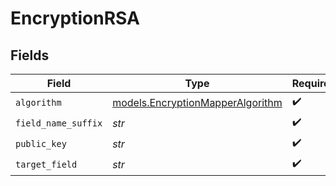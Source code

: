 # EncryptionRSA


## Fields

| Field                                                                      | Type                                                                       | Required                                                                   | Description                                                                |
| -------------------------------------------------------------------------- | -------------------------------------------------------------------------- | -------------------------------------------------------------------------- | -------------------------------------------------------------------------- |
| `algorithm`                                                                | [models.EncryptionMapperAlgorithm](../models/encryptionmapperalgorithm.md) | :heavy_check_mark:                                                         | N/A                                                                        |
| `field_name_suffix`                                                        | *str*                                                                      | :heavy_check_mark:                                                         | N/A                                                                        |
| `public_key`                                                               | *str*                                                                      | :heavy_check_mark:                                                         | N/A                                                                        |
| `target_field`                                                             | *str*                                                                      | :heavy_check_mark:                                                         | N/A                                                                        |